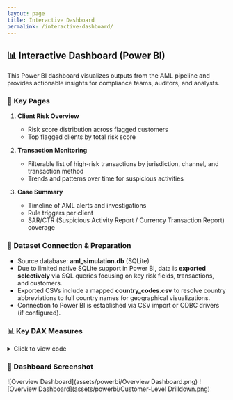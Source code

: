 ```yaml
---
layout: page
title: Interactive Dashboard
permalink: /interactive-dashboard/
---
```


## 📊 Interactive Dashboard (Power BI)

This Power BI dashboard visualizes outputs from the AML pipeline and provides actionable insights for compliance teams, auditors, and analysts.

### 🧭 Key Pages

1. **Client Risk Overview**

   * Risk score distribution across flagged customers  
   * Top flagged clients by total risk score  

2. **Transaction Monitoring**

   * Filterable list of high-risk transactions by jurisdiction, channel, and transaction method  
   * Trends and patterns over time for suspicious activities  

3. **Case Summary**

   * Timeline of AML alerts and investigations  
   * Rule triggers per client  
   * SAR/CTR (Suspicious Activity Report / Currency Transaction Report) coverage  

### 🔌 Dataset Connection & Preparation

* Source database: **aml_simulation.db** (SQLite)  
* Due to limited native SQLite support in Power BI, data is **exported selectively** via SQL queries focusing on key risk fields, transactions, and customers.  
* Exported CSVs include a mapped **country_codes.csv** to resolve country abbreviations to full country names for geographical visualizations.  
* Connection to Power BI is established via CSV import or ODBC drivers (if configured).  

### 📊 Key DAX Measures

<details>
<summary>Click to view code</summary>
<pre class="overflow-x-auto bg-gray-800 text-green-400 p-4 rounded-md text-sm font-mono"><code class="DAX">
HighRiskCountries =
CALCULATE(
    DISTINCTCOUNT(flagged_txns_model[customer_country]),
    FILTER(
        flagged_txns_model,
        flagged_txns_model[customer_country] IN {"IR", "KP", "PA", "KY"}
    )
)

Total Risk Score =
SUMX(
    flagged_txns_model,
    SWITCH(
        TRUE(),
        flagged_txns_model[rule_triggered] = "Rule 1 - Structuring", 30,
        flagged_txns_model[rule_triggered] = "Rule 3 - High-Risk Country", 40,
        flagged_txns_model[rule_triggered] = "Rule 4 - Watchlist Match", 25,
        flagged_txns_model[rule_triggered] = "Rule 5 - Dormant Reactivation", 20,
        0
    )
)
</code></pre>
</details>

### 🧩 Dashboard Screenshot

![Overview Dashboard](assets/powerbi/Overview Dashboard.png)
![Overview Dashboard](assets/powerbi/Customer-Level Drilldown.png)

